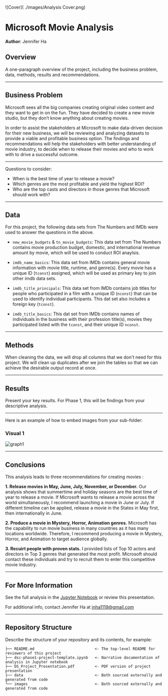 ![Cover]( ./images/Analysis Cover.png)
# Microsoft Movie Analysis

**Author**: Jennifer Ha

## Overview

A one-paragraph overview of the project, including the business problem, data, methods, results and recommendations.
***

## Business Problem

Microsoft sees all the big companies creating original video content and they want to get in on the fun. They have decided to create a new movie studio, but they don’t know anything about creating movies. 

In order to assist the stakeholders at Microsoft to make data-driven decision for their new business, we will be reviewing and analyzing datasets to provide a viable and profitable business option. The findings and recommendations will help the stakeholders with better understanding of movie industry, to decide when to release their movies and who to work with to drive a successful outcome.

***
Questions to consider:
* When is the best time of year to release a movie?
* Which genres are the most profitable and yield the highest ROI?
* Who are the top casts and directors in those genres that Microsoft should work with?
***

## Data
For this project, the following data sets from The Numbers and IMDb were used to answer the questions in the above.  

* `new_movie_budgets` & `tn_movie_budgets`: This data set from The Numbers contains movie production budget, domestic, and international revenue amount by movie, which will be used to conduct ROI anaylsis. 

* `imdb_name_basics`: This data set from IMDb contains general movie information with movie title, runtime, and genre(s). Every movie has a unique ID (`tconst`) assigned, which will be used as primary key to join other imdb data sets.

* `imdb_title_principals`: This data set from IMDb contains job titles for people who participated in a film with a unique ID (`nconst`) that can be used to identify individual participants. This dat set also includes a foreign key (`tconst`).

* `imdb_title_basics`: This dat set from IMDb contains names of individuals in the business with their profession title(s), movies they participated listed with the `tconst`, and their unique ID `nconst`.
***

## Methods
When cleaning the data, we will drop all columns that we don't need for this project.
We will clean up duplicates after we join the tables so that we can achieve the desirable output record at once.
***

## Results

Present your key results. For Phase 1, this will be findings from your descriptive analysis.
***

Here is an example of how to embed images from your sub-folder:

### Visual 1
![graph1](./images/viz1.png)
***

## Conclusions
This analysis leads to three recommendations for creating movies :

**1. Release movies in May, June, July, November, or December.** Our analysis shows that summertime and holiday seasons are the best time of year to release a movie. If Microsoft wants to release a movie across the world simultaneously, I recommend launching a movie in June or July. If different timeline can be applied, release a movie in the States in May first, then internationally in June.

**2. Produce a movie in Mystery, Horror, Animation genres.** Microsoft has the capability to run movie business in many countries as it has many locations worldwide. Therefore, I recommend producing a movie in Mystery, Horror, and Animation to target audience globally.

**3. Recuirt people with proven stats.** I provided lists of Top 10 actors and directors in Top 3 genres that generated the most profit. Microsoft should contact these individuals and try to recruit them to enter this competitive movie industry.
***

## For More Information

See the full analysis in the [Jupyter Notebook](https://github.com/jennifernha/Microsoft-Movie-Analysis/blob/main/Microsoft%20Movie%20Analysis.ipynb) or review this presentation.

For additional info, contact Jennifer Ha at jnha1119@gmail.com
***

## Repository Structure

Describe the structure of your repository and its contents, for example:

```
├── README.md                           <- The top-level README for reviewers of this project
├── dsc-phase1-project-template.ipynb   <- Narrative documentation of analysis in Jupyter notebook
├── DS_Project_Presentation.pdf         <- PDF version of project presentation
├── data                                <- Both sourced externally and generated from code
└── images                              <- Both sourced externally and generated from code
```
